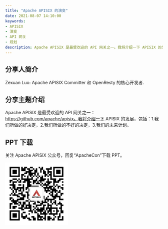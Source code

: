 ```yaml
---
title: "Apache APISIX 的演变"
date: 2021-08-07 14:10:00
keywords:
- APISIX
- 演变
- API 网关
- 规划
description: Apache APISIX 是最受欢迎的 API 网关之一。我将介绍一下 APISIX 的发展，包括：1.我们所做的好决定，2.我们所做的不好的决定，3.我们的未来计划。
---
```


## 分享人简介

Zexuan Luo: Apache APISIX Committer 和 OpenResty 的核心开发者.

## 分享主题介绍

Apache APISIX 是最受欢迎的 API 网关之一：https://github.com/apache/apisix。我将介绍一下 APISIX 的发展，包括：1.我们所做的好决定，2.我们所做的不好的决定，3.我们的未来计划。

## PPT 下载

关注 Apache APISIX 公众号，回复“ApacheCon”下载 PPT。

<img src="../static/img/blog_img/APISIX-wechat.png" alt="Apache APISIX WeChat" style="width: 200px;">
